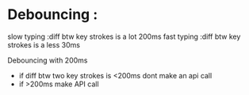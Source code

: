 # Debouncing :

slow typing :diff btw key strokes is a lot 200ms
fast typing :diff btw key strokes is a less 30ms

Debouncing with 200ms

- if diff btw two key strokes is <200ms dont make an api call
- if >200ms make API call
